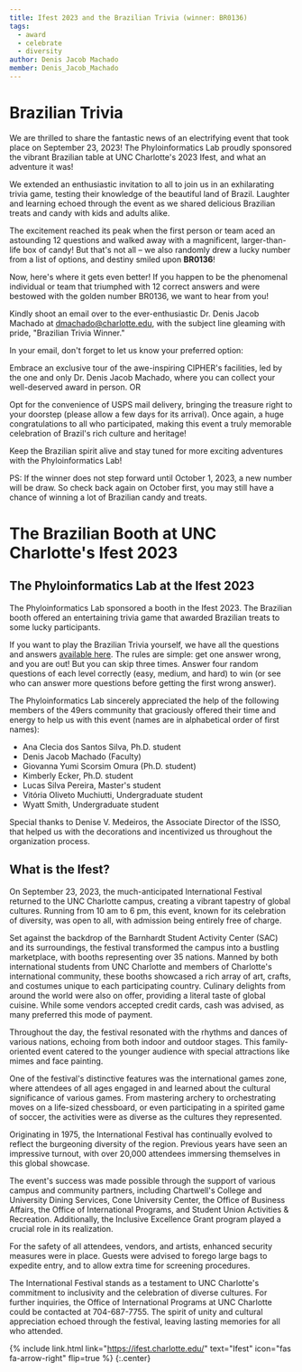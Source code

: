 ```yaml
---
title: Ifest 2023 and the Brazilian Trivia (winner: BR0136)
tags:
  - award
  - celebrate
  - diversity
author: Denis Jacob Machado
member: Denis_Jacob_Machado
---
```


# Brazilian Trivia

We are thrilled to share the fantastic news of an electrifying event that took place on September 23, 2023! The Phyloinformatics Lab proudly sponsored the vibrant Brazilian table at UNC Charlotte's 2023 Ifest, and what an adventure it was!

We extended an enthusiastic invitation to all to join us in an exhilarating trivia game, testing their knowledge of the beautiful land of Brazil. Laughter and learning echoed through the event as we shared delicious Brazilian treats and candy with kids and adults alike.

The excitement reached its peak when the first person or team aced an astounding 12 questions and walked away with a magnificent, larger-than-life box of candy! But that's not all – we also randomly drew a lucky number from a list of options, and destiny smiled upon **BR0136**!

Now, here's where it gets even better! If you happen to be the phenomenal individual or team that triumphed with 12 correct answers and were bestowed with the golden number BR0136, we want to hear from you!

Kindly shoot an email over to the ever-enthusiastic Dr. Denis Jacob Machado at dmachado@charlotte.edu, with the subject line gleaming with pride, "Brazilian Trivia Winner."

In your email, don't forget to let us know your preferred option:

Embrace an exclusive tour of the awe-inspiring CIPHER's facilities, led by the one and only Dr. Denis Jacob Machado, where you can collect your well-deserved award in person.
OR

Opt for the convenience of USPS mail delivery, bringing the treasure right to your doorstep (please allow a few days for its arrival).
Once again, a huge congratulations to all who participated, making this event a truly memorable celebration of Brazil's rich culture and heritage!

Keep the Brazilian spirit alive and stay tuned for more exciting adventures with the Phyloinformatics Lab!

PS: If the winner does not step forward until October 1, 2023, a new number will be draw. So check back again on October first, you may still have a chance of winning a lot of Brazilian candy and treats.

# The Brazilian Booth at UNC Charlotte's Ifest 2023

## The Phyloinformatics Lab at the Ifest 2023

The Phyloinformatics Lab sponsored a booth in the Ifest 2023. The Brazilian booth offered an entertaining trivia game that awarded Brazilian treats to some lucky participants.

If you want to play the Brazilian Trivia yourself, we have all the questions and answers [available here](https://github.com/machadodj/machadodj.github.io/tree/main/shared/2023_Brazilian_Trivia.pdf). The rules are simple: get one answer wrong, and you are out! But you can skip three times. Answer four random questions of each level correctly (easy, medium, and hard) to win (or see who can answer more questions before getting the first wrong answer).

The Phyloinformatics Lab sincerely appreciated the help of the following members of the 49ers community that graciously offered their time and energy to help us with this event (names are in alphabetical order of first names):

- Ana Clecia dos Santos Silva, Ph.D. student
- Denis Jacob Machado (Faculty)
- Giovanna Yumi Scorsim Omura (Ph.D. student)
- Kimberly Ecker, Ph.D. student
- Lucas Silva Pereira, Master's student
- Vitória Oliveto Muchiutti, Undergraduate student
- Wyatt Smith, Undergraduate student

Special thanks to Denise V. Medeiros, the Associate Director of the ISSO, that helped us with the decorations and incentivized us throughout the organization process.

## What is the Ifest?

On September 23, 2023, the much-anticipated International Festival returned to the UNC Charlotte campus, creating a vibrant tapestry of global cultures. Running from 10 am to 6 pm, this event, known for its celebration of diversity, was open to all, with admission being entirely free of charge.

Set against the backdrop of the Barnhardt Student Activity Center (SAC) and its surroundings, the festival transformed the campus into a bustling marketplace, with booths representing over 35 nations. Manned by both international students from UNC Charlotte and members of Charlotte's international community, these booths showcased a rich array of art, crafts, and costumes unique to each participating country. Culinary delights from around the world were also on offer, providing a literal taste of global cuisine. While some vendors accepted credit cards, cash was advised, as many preferred this mode of payment.

Throughout the day, the festival resonated with the rhythms and dances of various nations, echoing from both indoor and outdoor stages. This family-oriented event catered to the younger audience with special attractions like mimes and face painting.

One of the festival's distinctive features was the international games zone, where attendees of all ages engaged in and learned about the cultural significance of various games. From mastering archery to orchestrating moves on a life-sized chessboard, or even participating in a spirited game of soccer, the activities were as diverse as the cultures they represented.

Originating in 1975, the International Festival has continually evolved to reflect the burgeoning diversity of the region. Previous years have seen an impressive turnout, with over 20,000 attendees immersing themselves in this global showcase.

The event's success was made possible through the support of various campus and community partners, including Chartwell's College and University Dining Services, Cone University Center, the Office of Business Affairs, the Office of International Programs, and Student Union Activities & Recreation. Additionally, the Inclusive Excellence Grant program played a crucial role in its realization.

For the safety of all attendees, vendors, and artists, enhanced security measures were in place. Guests were advised to forego large bags to expedite entry, and to allow extra time for screening procedures.

The International Festival stands as a testament to UNC Charlotte's commitment to inclusivity and the celebration of diverse cultures. For further inquiries, the Office of International Programs at UNC Charlotte could be contacted at 704-687-7755. The spirit of unity and cultural appreciation echoed through the festival, leaving lasting memories for all who attended.



{% include link.html link="https://ifest.charlotte.edu/" text="Ifest" icon="fas fa-arrow-right" flip=true %}
{:.center}
